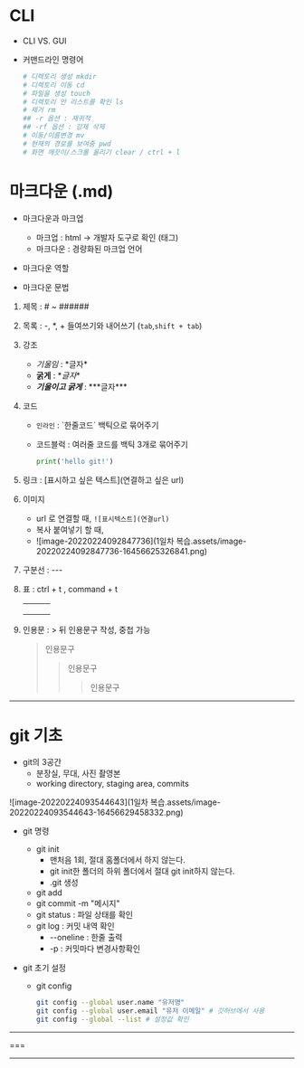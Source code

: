 

# CLI

- CLI VS. GUI

- 커맨드라인 명령어

  ```bash
  # 디렉토리 생성 mkdir
  # 디렉토리 이동 cd
  # 파일을 생성 touch
  # 디렉토리 안 리스트를 확인 ls
  # 제거 rm
  ## -r 옵션 : 재귀적 
  ## -rf 옵션 : 강제 삭제
  # 이동/이름변경 mv
  # 현재의 경로를 보여줌 pwd
  # 화면 깨끗이/스크롤 올리기 clear / ctrl + l 
  ```

# 마크다운 (.md)

- 마크다운과 마크업
  - 마크업 : html -> 개발자 도구로 확인 (태그)
  - 마크다운 : 경량화된 마크업 언어

- 마크다운 역할
- 마크다운 문법

1. 제목 : # ~ ######

2. 목록 : \-, \*, \+  들여쓰기와 내어쓰기 (`tab`,`shift + tab`)

3. 강조

   - *기울임* : \*글자*
   - **굵게** : \**글자**
   - ***기울이고 굵게*** : \*\*\*글자***

4. 코드

   - `인라인` : \`한줄코드` 백틱으로 묶어주기

   - 코드블럭 : 여러줄 코드를 백틱 3개로 묶어주기

     ```python
     print('hello git!')
     ```

5. 링크 : \[표시하고 싶은 텍스트](연결하고 싶은 url)

6. 이미지

   - url 로 연결할 때, `![표시텍스트](연결url)`
   - 복사 붙여넣기 할 때, 
   - ![image-20220224092847736](1일차 복습.assets/image-20220224092847736-16456625326841.png)

7. 구분선 : \---

8. 표 : ctrl + t , command + t

   |      |      |      |
   | ---- | ---- | ---- |
   |      |      |      |
   |      |      |      |
   |      |      |      |

9. 인용문 : \> 뒤 인용문구 작성, 중첩 가능

   > 인용문구
   >
   > > 인용문구
   > >
   > > > 인용문구

---

# git 기초

- git의 3공간
  - 분장실, 무대, 사진 촬영본
  - working directory, staging area, commits

![image-20220224093544643](1일차 복습.assets/image-20220224093544643-16456629458332.png)

- git 명령
  - git init
    - 맨처음 1회, 절대 홈폴더에서 하지 않는다.
    - git init한 폴더의 하위 폴더에서 절대 git init하지 않는다.
    - .git 생성
  - git add 
  - git commit -m "메시지"
  - git status : 파일 상태를 확인
  - git log : 커밋 내역 확인
    - --oneline : 한줄 출력
    - -p : 커밋마다 변경사항확인

- git 초기 설정

  - git config

    ```bash
    git config --global user.name "유저명"
    git config --global user.email "유저 이메일" # 깃허브에서 사용
    git config --global --list # 설정값 확인
    ```

---
===
***
